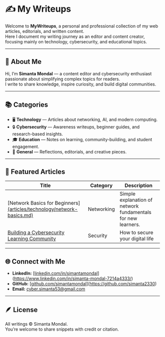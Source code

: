 # ✍️ My Writeups

Welcome to **MyWriteups**, a personal and professional collection of my web articles, editorials, and written content.  
Here I document my writing journey as an editor and content creator, focusing mainly on technology, cybersecurity, and educational topics.

---

## 🧠 About Me
Hi, I’m **Simanta Mondal** — a content editor and cybersecurity enthusiast passionate about simplifying complex topics for readers.  
I write to share knowledge, inspire curiosity, and build digital communities.

---

## 📚 Categories
- 🖥️ **Technology** — Articles about networking, AI, and modern computing.  
- 🔒 **Cybersecurity** — Awareness writeups, beginner guides, and research-based insights.  
- 🎓 **Education** — Notes on learning, community-building, and student engagement.  
- 💭 **General** — Reflections, editorials, and creative pieces.

---

## 📰 Featured Articles
| Title | Category | Description |
|--------|-----------|-------------|
| [Network Basics for Beginners][(articles/technology/network-basics.md)](https://forum.techvrs.com/%f0%9f%92%bb-%e0%a7%a7%e0%a7%a6%e0%a6%9f%e0%a6%bf-%e0%a6%b8%e0%a6%be%e0%a6%a7%e0%a6%be%e0%a6%b0%e0%a6%a3-%e0%a6%85%e0%a6%a8%e0%a6%b2%e0%a6%be%e0%a6%87%e0%a6%a8-%e0%a6%aa%e0%a7%8d%e0%a6%b0%e0%a6%a4/) | Networking | Simple explanation of network fundamentals for new learners. |
| [Building a Cybersecurity Learning Community]([articles/education/how-to-build-study-community.md](https://forum.techvrs.com/storng-password/)) | Security | How to secure your digital life |

---

## 🌐 Connect with Me
- **LinkedIn:** [[linkedin.com/in/simantamondal](#)](https://www.linkedin.com/in/simanta-mondal-7214a4333/)
- **GitHub:** [[github.com/simantamondal](#)](https://github.com/simanta2330)
- **Email:** cyber.simanta53@gmail.com 

---

## 🪶 License
All writings © Simanta Mondal.  
You’re welcome to share snippets with credit or citation.

